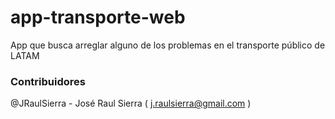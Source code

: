# app-transporte-web
App que busca arreglar alguno de los problemas en el transporte público de LATAM


### Contribuidores
@JRaulSierra - José Raul Sierra ( j.raulsierra@gmail.com )
